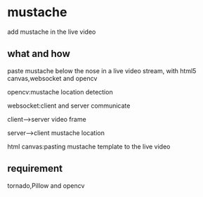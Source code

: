 # mustache
add mustache in the live video

## what and how
paste mustache below the nose in a live video stream,
with html5 canvas,websocket and opencv

opencv:mustache location detection

websocket:client and server communicate

client-->server video frame

server-->client mustache location

html canvas:pasting mustache template to the live video

## requirement
tornado,Pillow and opencv
